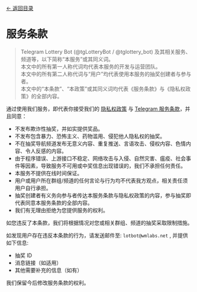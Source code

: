 [<- 返回目录](index.md)

# 服务条款

> Telegram Lottery Bot (@tgLotteryBot / @tglottery_bot) 及其相关服务、频道等，以下简称“本服务”或其同义词。<br>
> 本文中的所有第一人称代词均代表本服务的开发与运营团队。<br>
> 本文中的所有第二人称代词与“用户”均代表使用本服务的抽奖创建者与参与者。<br>
> 本文中的“本条款”、“本政策”或其同义词均代表《服务条款》与《隐私权政策》的全部内容。<br>

通过使用我们服务，即代表你接受我们的 [隐私权政策](privacy.md) 与 [Telegram 服务条款](https://telegram.org/tos)，并且同意：

* 不发布欺诈性抽奖，并如实提供奖品。
* 不发布包含暴力、恐怖主义、药物滥用、侵犯他人隐私权的抽奖。
* 不在抽奖导航频道发布无意义内容、重复推送、言语攻击、侵权内容、色情内容、令人反感的内容。
* 由于程序错误、上游接口不稳定、网络攻击与入侵、自然灾害、瘟疫、社会事件等因素，导致服务不可用或中奖信息出现错误的，我们不承担任何责任。
* 本服务不提供在线时间保证。
* 用户或用户所在群组/频道的任何言论与行为均不代表我方观点，相关责任须用户自行承担。
* 抽奖创建者有义务向参与者传达本服务条款与隐私权政策的内容，参与抽奖即代表同意本服务条款的全部内容。
* 我们有无理由拒绝为您提供服务的权利。

如您违反了本条款，我们将根据情况对您或相关群组、频道的抽奖采取限制措施。<br>

如发现用户存在违反本条款的行为，请发送邮件至: `lotbot@wmlabs.net` , 并提供如下信息:

* 抽奖 ID
* 消息链接（如适用）
* 其他需要补充的信息（如有）

我们保留今后修改服务条款的权利。
